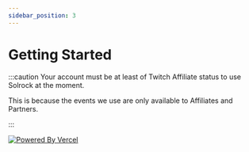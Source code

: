 ```yaml
---
sidebar_position: 3
---
```


# Getting Started

:::caution Your account must be at least of Twitch Affiliate status to use Solrock at the moment.

This is because the events we use are only available to Affiliates and Partners.

:::

[![Powered By Vercel](/poweredbyvercel.svg)](https://vercel.com?utm_source=mmattDonk&utm_campaign=oss)
